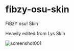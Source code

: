 # fibzy-osu-skin
FiBzY osu! Skin

Heavily edited from Lys Skin


![screenshot001](https://github.com/FiBzYDev/fibzy-osu-skin/assets/58349075/10148b8d-e6cc-4eb2-bdff-25fb9454d6f1)
